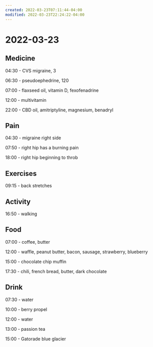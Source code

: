 ```yaml
---
created: 2022-03-23T07:11:44-04:00
modified: 2022-03-23T22:24:22-04:00
---
```


# 2022-03-23

## Medicine

04:30 - CVS migraine, 3

06:30 - pseudoephedrine, 120

07:00 - flaxseed oil, vitamin D, fexofenadrine

12:00 - multivitamin

22:00 - CBD oil, amitriptyline, magnesium, benadryl


## Pain

04:30 - migraine right side

07:50 - right hip has a burning pain

18:00 - right hip beginning to throb


## Exercises

09:15 - back stretches


## Activity

16:50 - walking

## Food

07:00 - coffee, butter

12:00 - waffle, peanut butter, bacon, sausage, strawberry, blueberry

15:00 - chocolate chip muffin

17:30 - chili, french bread, butter, dark chocolate


## Drink

07:30 - water

10:00 - berry propel

12:00 - water

13:00 - passion tea

15:00 - Gatorade blue glacier

